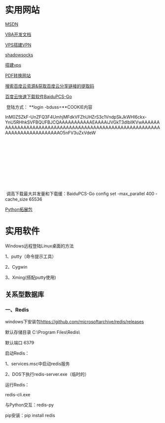 # 实用网站

[MSDN](https://msdn.itellyou.cn/)

[VBA开发文档](https://docs.microsoft.com/zh-CN/office/vba/api/overview/)

[VPS搭建VPN](<https://www.flyzy2005.com/fan-qiang/shadowsocks/install-shadowsocks-in-one-command/>)

[shadowsocks](<https://github.com/shadowsocks>)

[搭建vps](https://www.flyzy2005.com/fan-qiang/shadowsocks/install-shadowsocks-in-one-command/)

[PDF转换网站](https://smallpdf.com/)

[搜索百度云资源&获取百度云分享链接的提取码](https://www.52sopan.com/)

[百度云快速下载软件BaiduPCS-Go](https://github.com/iikira/BaiduPCS-Go/releases/tag/v3.5.6)

​	登陆方式： **login -bduss=**COOKIE内容

lnM0ZSZkF-UnZFQ3F4UmhjMFdkVFZhUHZrS3c1VndpSkJkWHl6ckx-YnU5RHhkSVFBQUFBJCQAAAAAAAAAAAEAAAAiJVGkT3dlbllKVwAAAAAAAAAAAAAAAAAAAAAAAAAAAAAAAAAAAAAAAAAAAAAAAAAAAAAAAAAAAAAAAAAAAAAAAAAAAO5nFV3uZxVdeW

![1561685170902](E:\owen\data\TyporaData\实用网站软件\Git.md)

​	调高下载最大并发量和下载缓：BaiduPCS-Go config set -max_parallel 400 -cache_size 65536

[Python拓展包](https://www.lfd.uci.edu/~gohlke/pythonlibs/)

# 实用软件

Windows远程登陆Linux桌面的方法

1、putty（命令提示工具）

2、Cygwin

3、Xming(搭配putty使用)



## 关系型数据库

### 一、Redis

windows下安装包<https://github.com/microsoftarchive/redis/releases>

默认存储目录 C:\Program Files\Redis\

默认端口 6379

启动Redis：

1、services.msc中启动redis服务

2、DOS下执行redis-server.exe（临时的）

运行Redis：

redis-cli.exe

与Python交互：redis-py

pip安装：pip install redis